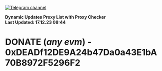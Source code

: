 [![Telegram channel](https://img.shields.io/endpoint?url=https://runkit.io/damiankrawczyk/telegram-badge/branches/master?url=https://t.me/n4z4v0d)](https://t.me/n4z4v0d) 

**Dynamic Updates Proxy List with Proxy Checker**  
**Last Updated: 17.12.23 08:44**

# DONATE (_any evm_) - 0xDEADf12DE9A24b47Da0a43E1bA70B8972F5296F2

